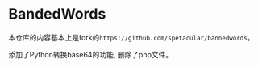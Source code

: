 # BandedWords
本仓库的内容基本上是fork的`https://github.com/spetacular/bannedwords`。
  
  
添加了Python转换base64的功能, 删除了php文件。
